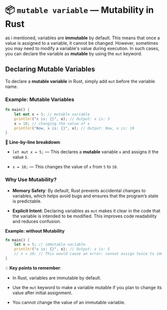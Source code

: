 # 📦 `mutable variable` — Mutability in Rust

as i mentioned, variables are **immutable** by default. This means that once a value is assigned to a variable, it cannot be changed. However, sometimes you may need to modify a variable's value during execution. In such cases, you can declare the variable as **mutable** by using the `mut` keyword.

## Declaring Mutable Variables

To declare a **mutable variable** in Rust, simply add `mut` before the variable name.

### Example: Mutable Variables

```rust
fn main() {
    let mut x = 5; // mutable variable
    println!("x is: {}", x); // Output: x is: 5
    x = 10; // changing the value of x
    println!("Now, x is: {}", x); // Output: Now, x is: 10
}
```
🔎 **Line-by-line breakdown**:

-   `let mut x = 5;` — This declares a **mutable** variable `x` and assigns it the value `5`.
    
-   `x = 10;` — This changes the value of `x` from `5` to `10`.


### Why Use Mutability?

-   **Memory Safety**: By default, Rust prevents accidental changes to variables, which helps avoid bugs and ensures that the program’s state is predictable.
    
-   **Explicit Intent**: Declaring variables as `mut` makes it clear in the code that the variable is intended to be modified. This improves code readability and reduces confusion.

**Example: without Mutability**
```rust
fn main() {
    let x = 5; // immutable variable
    println!("x is: {}", x); // Output: x is: 5
    // x = 10; // This would cause an error: cannot assign twice to immutable variable
}
```

💡 **Key points to remember**:

-   In Rust, variables are immutable by default.
    
-   Use the `mut` keyword to make a variable mutable if you plan to change its value after initial assignment.

-   You cannot change the value of an immutable variable.
